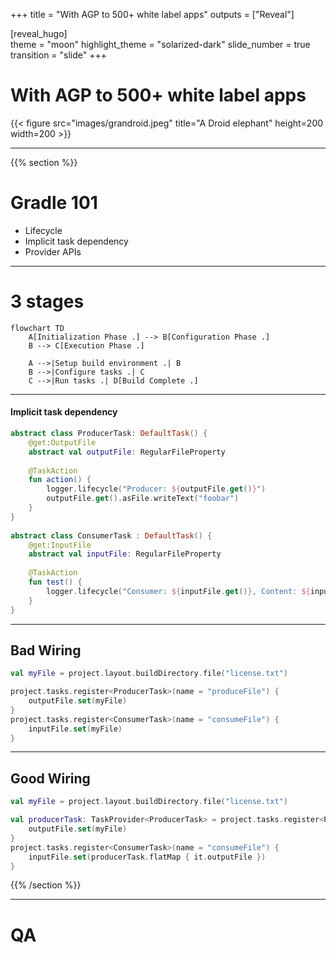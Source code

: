 +++
title = "With AGP to 500+ white label apps"
outputs = ["Reveal"]
  
[reveal_hugo]  
theme = "moon" 
highlight_theme = "solarized-dark"
slide_number = true 
transition = "slide"
+++


# With AGP to 500+ white label apps
{{< figure src="images/grandroid.jpeg" title="A Droid elephant" height=200 width=200 >}}

---
{{% section %}}
# Gradle 101

* Lifecycle
* Implicit task dependency
* Provider APIs

---
# 3 stages


```mermaid
flowchart TD
    A[Initialization Phase .] --> B[Configuration Phase .]
    B --> C[Execution Phase .]

    A -->|Setup build environment .| B
    B -->|Configure tasks .| C
    C -->|Run tasks .| D[Build Complete .]

```


---
#### Implicit task dependency

```kotlin
abstract class ProducerTask: DefaultTask() {  
    @get:OutputFile  
    abstract val outputFile: RegularFileProperty  
  
    @TaskAction  
    fun action() {  
        logger.lifecycle("Producer: ${outputFile.get()}")  
        outputFile.get().asFile.writeText("foobar")  
    }  
}  
  
abstract class ConsumerTask : DefaultTask() {  
    @get:InputFile  
    abstract val inputFile: RegularFileProperty  
  
    @TaskAction  
    fun test() {  
        logger.lifecycle("Consumer: ${inputFile.get()}, Content: ${inputFile.get().asFile.readText()}")  
    }  
}
```

---
## Bad Wiring

```kotlin
val myFile = project.layout.buildDirectory.file("license.txt")

project.tasks.register<ProducerTask>(name = "produceFile") {  
    outputFile.set(myFile)  
}  
project.tasks.register<ConsumerTask>(name = "consumeFile") {  
    inputFile.set(myFile)  
}
```

---
## Good Wiring

```kotlin
val myFile = project.layout.buildDirectory.file("license.txt")

val producerTask: TaskProvider<ProducerTask> = project.tasks.register<ProducerTask>(name = "produceFile") {  
    outputFile.set(myFile)  
}  
project.tasks.register<ConsumerTask>(name = "consumeFile") {  
    inputFile.set(producerTask.flatMap { it.outputFile })  
}
```

	
{{% /section %}}

---
# QA

